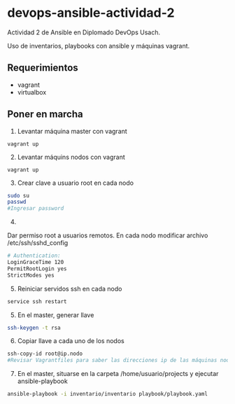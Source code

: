 # devops-ansible-actividad-2

Actividad 2 de Ansible en Diplomado DevOps Usach.

Uso de inventarios, playbooks con ansible y máquinas vagrant.

## Requerimientos

- vagrant
- virtualbox

## Poner en marcha

1. Levantar máquina master con vagrant


````
vagrant up
````

2. Levantar máquins nodos con vagrant


````
vagrant up
````

3. Crear clave a usuario root en cada nodo


````bash
sudo su
passwd
#Ingresar password
````

4. 
Dar permiso root a usuarios remotos. En cada nodo modificar archivo /etc/ssh/sshd_config


````bash
# Authentication:
LoginGraceTime 120
PermitRootLogin yes
StrictModes yes
````

5. Reiniciar servidos ssh en cada nodo


````bash
service ssh restart
````

5. En el master, generar llave


````bash
ssh-keygen -t rsa
````

6. Copiar llave a cada uno de los nodos


````bash
ssh-copy-id root@ip.nodo 
#Revisar Vagrantfiles para saber las direcciones ip de las máquinas nodos
````

7. En el master, situarse en la carpeta  /home/usuario/projects y ejecutar ansible-playbook

````bash
ansible-playbook -i inventario/inventario playbook/playbook.yaml
`````

